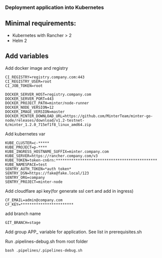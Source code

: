 ### Deployment application into Kubernetes

## Minimal requirements:
 * Kubernetes with Rancher > 2
 * Helm 2

## Add variables

Add docker image and registry
```
CI_REGISTRY=registry.company.com:443
CI_REGISTRY_USER=root
CI_JOB_TOKEN=root

DOCKER_SERVER_HOST=registry.company.com
DOCKER_SERVER_PORT=443
DOCKER_PROJECT_PATH=minter/node-runner
DOCKER_NODE_VERSION=12
DOCKER_IMAGE_VERSION=master
DOCKER_MINTER_DOWNLOAD_URL=https://github.com/MinterTeam/minter-go-node/releases/download/v1.2-testnet-6/minter_1.2.0_715ef1f8_linux_amd64.zip
```

Add kubernetes var
```
KUBE_CLUSTER=c-*****
KUBE_PROJECT=p-****
KUBE_INGRESS_HOSTNAME_SUFFIX=minter.company.com
KUBE_SERVER=https://rancher.company.com/v3
KUBE_TOKEN=token-cn6rn:**********************************************
KUBE_NAMESPACE=test
SENTRY_AUTH_TOKEN=*auth token*
SENTRY_DSN=https://fake@fake.local/123
SENTRY_ORG=company
SENTRY_PROJECT=minter-node
```

Add cloudflare api key(for generate ssl cert and add in ingress)
```
CF_EMAIL=admin@company.com
CF_KEY=************************
```
add branch name
```
GIT_BRANCH=stage
```

Add group APP_ variable for application. See list in prerequisites.sh

Run .pipelines-debug.sh from root folder
```
bash .pipelines/.pipelines-debug.sh
```

